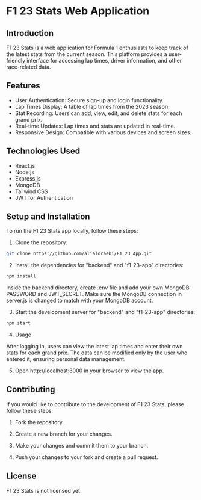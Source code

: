 # F1 23 Stats Web Application

## Introduction

F1 23 Stats is a web application for Formula 1 enthusiasts to keep track of the latest stats from the current season. This platform provides a user-friendly interface for accessing lap times, driver information, and other race-related data.

## Features

- User Authentication: Secure sign-up and login functionality.
- Lap Times Display: A table of lap times from the 2023 season.
- Stat Recording: Users can add, view, edit, and delete stats for each grand prix.
- Real-time Updates: Lap times and stats are updated in real-time.
- Responsive Design: Compatible with various devices and screen sizes.

## Technologies Used

- React.js
- Node.js
- Express.js
- MongoDB
- Tailwind CSS
- JWT for Authentication

## Setup and Installation

To run the F1 23 Stats app locally, follow these steps:

1. Clone the repository:
```bash
git clone https://github.com/alialoraebi/F1_23_App.git
```

2. Install the dependencies for "backend" and "f1-23-app" directories:
```bash
npm install
```
Inside the backend directory, create .env file and add your own MongoDB PASSWORD and JWT_SECRET. Make sure the MongoDB connection in server.js is changed to match with your MongoDB account.

3. Start the development server for "backend" and "f1-23-app" directories:
```bash
npm start
```

4. Usage

After logging in, users can view the latest lap times and enter their own stats for each grand prix. The data can be modified only by the user who entered it, ensuring personal data management.

5. Open http://localhost:3000 in your browser to view the app.

## Contributing

If you would like to contribute to the development of F1 23 Stats, please follow these steps:

1. Fork the repository.
2. Create a new branch for your changes.

3. Make your changes and commit them to your branch.

4. Push your changes to your fork and create a pull request.

## License

F1 23 Stats is not licensed yet

